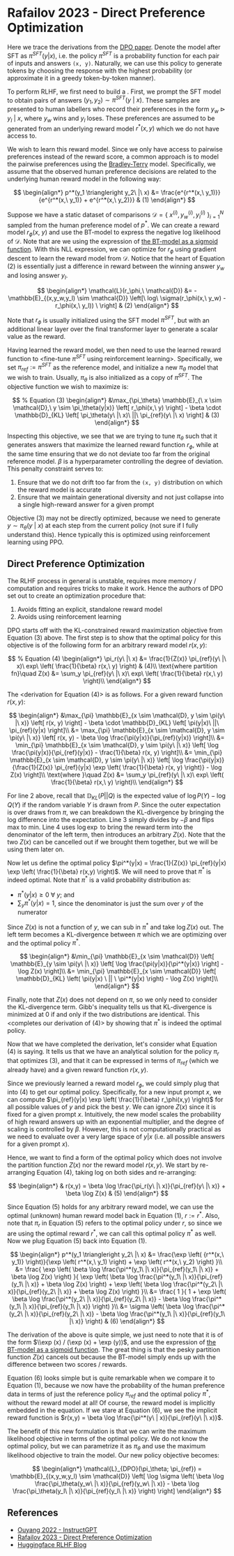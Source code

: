# Rafailov 2023 - Direct Preference Optimization

Here we trace the derivations from the [DPO paper](https://arxiv.org/pdf/2305.18290.pdf). Denote the model after SFT as $\pi^{SFT}(y | x)$, i.e. the policy $\pi^{SFT}$ is a probability function for each pair of inputs and answers `(x, y)`. Naturally, we can use this policy to generate tokens by choosing the response with the highest probability (or approximate it in a greedy token-by-token manner).

To perform RLHF, we first need to build a <reward model>. First, we prompt the SFT model to obtain pairs of answers $(y_1, y_2) \sim \pi^{SFT}(y\ |\ x)$. These samples are presented to human labellers who record their preferences in the form $y_w \triangleright y_l\ |\ x$, where $y_w$ wins and $y_l$ loses. These preferences are assumed to be generated from an underlying reward model $r^*(x, y)$ which we do not have access to.

We wish to learn this reward model. Since we only have access to pairwise preferences instead of the reward score, a common approach is to model the pairwise preferences using the [Bradley-Terry](../misc/bradley-terry.md) model. Specifically, we assume that the observed human preference decisions are related to the underlying human reward model in the following way:

$$
\begin{align*}
p^*(y_1 \triangleright y_2\ |\ x) &= \frac{e^{r^*(x,\ y_1)}}{e^{r^*(x,\ y_1)} + e^{r^*(x,\ y_2)}} & (1)
\end{align*}
$$

Suppose we have a static dataset of comparisons $\mathcal{D} = \{\ x^{(i)}, y_w^{(i)}, y_l^{(i)}\ \}^N_{i=1}$ sampled from the human preference model of $p^*$. We can create a reward model $r_\phi(x,\ y)$ and use the BT-model to express the negative log likelihood of $\mathcal{D}$. Note that are we using the expression of [the BT-model as a sigmoid function](../misc/bradley-terry.md#bt-model-as-a-sigmoid-function). With this NLL expression, we can optimize for $r_\phi$ using gradient descent to learn the reward model from $\mathcal{D}$. Notice that the heart of Equation (2) is essentially just a difference in reward between the winning answer $y_w$ and losing answer $y_l$.

$$
\begin{align*}
\mathcal{L}(r_\phi,\ \mathcal{D}) &= -\mathbb{E}_{(x,y_w,y_l) \sim \mathcal{D}} \left[\ log\ \sigma(r_\phi(x,\ y_w) - r_\phi(x,\ y_l)) \ \right] & (2)
\end{align*}
$$

Note that $r_\phi$ is usually initialized using the SFT model $\pi^{SFT}$, but with an additional linear layer over the final transformer layer to generate a scalar value as the reward.

Having learned the reward model, we then need to use the learned reward function to <fine-tune $\pi^{SFT}$ using reinforcement learning>. Specifically, we set $\pi_{ref} := \pi^{SFT}$ as the reference model, and initialize a new $\pi_\theta$ model that we wish to train. Usually, $\pi_\theta$ is also initialized as a copy of $\pi^{SFT}$. The objective function we wish to maximize is:

$$
% Equation (3)
\begin{align*}
&\max_{\pi_\theta} \mathbb{E}_{\ x \sim \mathcal{D},\ y \sim \pi_\theta(y|x)}
    \left[
        r_\phi(x,\ y) 
    \right]
    - \beta \cdot \mathbb{D}_{KL} 
    \left[  
        \pi_\theta(y\ |\ x)\ ||\ \pi_{ref}(y\ |\ x)
    \right] & (3)
\end{align*}
$$

Inspecting this objective, we see that we are trying to tune $\pi_\theta$ such that it generates answers that maximize the learned reward function $r_\phi$, while at the same time ensuring that we do not deviate too far from the original reference model. $\beta$ is a hyperparameter controlling the degree of deviation. This penalty constraint serves to:
1. Ensure that we do not drift too far from the `(x, y)` distribution on which the reward model is accurate
2. Ensure that we maintain generational diversity and not just collapse into a single high-reward answer for a given prompt

Objective (3) may not be directly optimized, because we need to generate $y \sim \pi_\theta(y\ |\ x)$ at each step from the current policy (not sure if I fully understand this). Hence typically this is optimized using reinforcement learning using PPO.

## Direct Preference Optimization

The RLHF process in general is unstable, requires more memory / computation and requires tricks to make it work. Hence the authors of DPO set out to create an optimization procedure that:
1. Avoids fitting an explicit, standalone reward model
2. Avoids using reinforcement learning

DPO starts off with the KL-constrained reward maximization objective from Equation (3) above. The first step is to show that the optimal policy for this objective is of the following form for an arbitrary reward model $r(x, y)$:

$$
% Equation (4)
\begin{align*}
\pi_r(y\ |\ x) &= \frac{1}{Z(x)} \pi_{ref}(y\ |\ x)\ exp\ \left( \frac{1}{\beta} r(x,\ y) \right) & (4)\\
\text{where partition fn}\quad Z(x) &= \sum_y \pi_{ref}(y\ |\ x)\ exp\ \left( \frac{1}{\beta} r(x,\ y) \right)\\
\end{align*}
$$

The <derivation for Equation (4)> is as follows. For a given reward function $r(x, y)$:

$$
\begin{align*}
&\max_{\pi} \mathbb{E}_{x \sim \mathcal{D}, y \sim \pi(y\ |\ x)} 
    \left[ r(x, y) \right]
    - \beta \cdot 
    \mathbb{D}_{KL} \left[
        \pi(y|x)\ ||\ \pi_{ref}(y|x)
    \right]\\
    &= \max_{\pi} \mathbb{E}_{x \sim \mathcal{D}, y \sim \pi(y\ |\ x)} 
    \left[
        r(x, y) - \beta \log \frac{\pi(y|x)}{\pi_{ref}(y|x)}
    \right]\\
    &= \min_{\pi} \mathbb{E}_{x \sim \mathcal{D}, y \sim \pi(y\ |\ x)} 
    \left[
        \log \frac{\pi(y|x)}{\pi_{ref}(y|x)} - \frac{1}{\beta} r(x, y)
    \right]\\
    &= \min_{\pi} \mathbb{E}_{x \sim \mathcal{D}, y \sim \pi(y\ |\ x)} 
    \left[
        \log 
        \frac{\pi(y|x)}
        {\frac{1}{Z(x)} \pi_{ref}(y|x) \exp \left( \frac{1}{\beta} r(x, y) \right)} - \log Z(x)
    \right]\\
    \text{where }\quad Z(x) &= \sum_y \pi_{ref}(y\ |\ x)\ exp\ \left( \frac{1}{\beta} r(x,\ y) \right)\\
\end{align*}
$$

For line 2 above, recall that $\mathbb{D}_{KL}(P||Q)$ is the expected value of $\log P(Y) - \log Q(Y)$ if the random variable $Y$ is drawn from $P$. Since the outer expectation is over draws from $\pi$, we can breakdown the KL-divergence by bringing the log difference into the expectation. Line 3 simply divides by $-\beta$ and flips max to min. Line 4 uses $\log \exp$ to bring the reward term into the denominator of the left term, then introduces an arbitrary $Z(x)$. Note that the two $Z(x)$ can be cancelled out if we brought them together, but we will be using them later on.

Now let us define the optimal policy $\pi^*(y|x) = \frac{1}{Z(x)} \pi_{ref}(y|x) \exp \left( \frac{1}{\beta} r(x,y) \right)$. We will need to prove that $\pi^*$ is indeed optimal. Note that $\pi^*$ is a valid probability distribution as:
- $\pi^*(y|x) \geq 0 \ \forall \ y$; and
- $\sum_y \pi^*(y|x) = 1$, since the denominator is just the sum over $y$ of the numerator

Since $Z(x)$ is not a function of $y$, we can sub in $\pi^*$ and take $\log Z(x)$ out. The left term becomes a KL-divergence between $\pi$ which we are optimizing over and the optimal policy $\pi^*$.

$$
\begin{align*}
&\min_{\pi} \mathbb{E}_{x \sim \mathcal{D}} \left[
    \mathbb{E}_{y \sim \pi(y\ |\ x)} \left[
        \log \frac{\pi(y|x)}{\pi^*(y|x)}
    \right]
    -
    \log Z(x)
\right]\\
&= \min_{\pi} \mathbb{E}_{x \sim \mathcal{D}} \left[
    \mathbb{D}_{KL} \left(
        \pi(y|x) \ || \ \pi^*(y|x)
    \right)
    -
    \log Z(x)
\right]\\
\end{align*}
$$

Finally, note that $Z(x)$ does not depend on $\pi$, so we only need to consider the KL-divergence term. Gibb's inequality tells us that KL-divergence is minimized at $0$ if and only if the two distributions are identical. This <completes our derivation of (4)> by showing that $\pi^*$ is indeed the optimal policy.

Now that we have completed the derivation, let's consider what Equation (4) is saying. It tells us that we have an analytical solution for the policy $\pi_r$ that optimizes (3), and that it can be expressed in terms of $\pi_{ref}$ (which we already have) and a given reward function $r(x, y)$. 

Since we previously learned a reward model $r_\phi$, we could simply plug that into (4) to get our optimal policy. Specifically, for a new input prompt $x$, we can compute $\pi_{ref}(y|x) \exp \left( \frac{1}{\beta} r_\phi(x,y) \right)$ for all possible values of $y$ and pick the best $y$. We can ignore $Z(x)$ since it is fixed for a given prompt $x$. Intuitively, the new model scales the probability of high reward answers up with an exponential multiplier, and the degree of scaling is controlled by $\beta$. However, this is not computationally practical as we need to evaluate over a very large space of $y|x$ (i.e. all possible answers for a given prompt $x$).

Hence, we want to find a form of the optimal policy which does not involve the partition function $Z(x)$ nor the reward model $r(x,y)$. We start by re-arranging Equation (4), taking log on both sides and re-arranging:

$$
\begin{align*}
& r(x,y) = \beta \log \frac{\pi_r(y\ |\ x)}{\pi_{ref}(y\ |\ x)} + \beta \log Z(x) & (5)
\end{align*}
$$

Since Equation (5) holds for any arbitrary reward model, we can use the optimal (unknown) human reward model back in Equation (1), $r := r^*$. Also, note that $\pi_r$ in Equation (5) refers to the optimal policy under $r$, so since we are using the optimal reward $r^*$, we can call this optimal policy $\pi^*$ as well. Now we plug Equation (5) back into Equation (1).

$$
\begin{align*}
p^*(y_1 \triangleright y_2\ |\ x)
    &= \frac{\exp \left( {r^*(x,\ y_1)} \right)}{\exp \left( r^*(x,\ y_1) \right) + \exp \left( r^*(x,\ y_2) \right) }\\
    &= \frac{
        \exp \left(
            \beta \log \frac{\pi^*(y_1\ |\ x)}{\pi_{ref}(y_1\ |\ x)} + \beta \log Z(x)
        \right)
    }{
        \exp \left(
            \beta \log \frac{\pi^*(y_1\ |\ x)}{\pi_{ref}(y_1\ |\ x)} + \beta \log Z(x)
        \right)
        +
        \exp \left(
            \beta \log \frac{\pi^*(y_2\ |\ x)}{\pi_{ref}(y_2\ |\ x)} + \beta \log Z(x)
        \right)
    }\\
    &= \frac{
        1
    }{
        1 +
        \exp \left(
            \beta \log \frac{\pi^*(y_2\ |\ x)}{\pi_{ref}(y_2\ |\ x)}
            -
            \beta \log \frac{\pi^*(y_1\ |\ x)}{\pi_{ref}(y_1\ |\ x)}
        \right)
    }\\
    &= \sigma \left( 
            \beta \log \frac{\pi^*(y_2\ |\ x)}{\pi_{ref}(y_2\ |\ x)}
            -
            \beta \log \frac{\pi^*(y_1\ |\ x)}{\pi_{ref}(y_1\ |\ x)}
    \right) & (6)
\end{align*}
$$

The derivation of the above is quite simple, we just need to note that it is of the form $\\exp (x) / (\exp (x) + \exp (y))$, and use the expression of [the BT-model as a sigmoid function](../misc/bradley-terry.md#bt-model-as-a-sigmoid-function). The great thing is that the pesky partition function $Z(x)$ cancels out because the BT-model simply ends up with the difference between two scores / rewards.

Equation (6) looks simple but is quite remarkable when we compare it to Equation (1), because we now have the probability of the human preference data in terms of just the reference policy $\pi_{ref}$ and the optimal policy $\pi^*$, without the reward model at all! Of course, the reward model is implicitly embedded in the equation. If we stare at Equation (6), we see the implicit reward function is $r(x,y) = \beta \log \frac{\pi^*(y\ | x)}{\pi_{ref}(y\ |\ x)}$.

The benefit of this new formulation is that we can write the maximum likelihood objective in terms of the optimal policy. We do not know the optimal policy, but we can parametrize it as $\pi_\theta$ and use the maximum likelihood objective to train the model. Our new policy objective becomes:

$$
\begin{align*}
\mathcal{L}_{DPO}(\pi_\theta; \pi_{ref}) = \mathbb{E}_{(x,y_w,y_l) \sim \mathcal{D}} \left[
    \log \sigma \left(
        \beta \log \frac{\pi_\theta(y_w\ |\ x)}{\pi_{ref}(y_w\ |\ x)}
        -
        \beta \log \frac{\pi_\theta(y_l\ |\ x)}{\pi_{ref}(y_l\ |\ x)}
    \right)
\right]
\end{align*}
$$

 

## References

- [Ouyang 2022 - InstructGPT](https://arxiv.org/pdf/2203.02155.pdf)
- [Rafailov 2023 - Direct Preference Optimization](https://arxiv.org/pdf/2305.18290.pdf)
- [Huggingface RLHF Blog](https://huggingface.co/blog/rlhf)
